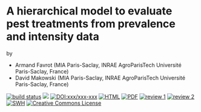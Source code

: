   # A hierarchical model to evaluate pest treatments from prevalence and intensity data

by 

- Armand Favrot (MIA Paris-Saclay, INRAE AgroParisTech Université Paris-Saclay, France)
- David Makowski (MIA Paris-Saclay, INRAE AgroParisTech Université Paris-Saclay, France)

[![build status](https://github.com/computorg/published-202312-favrot-hierarchical/workflows/build/badge.svg)](https://github.com/computorg/published-202312-favrot-hierarchical/)
[![](https://img.shields.io/github/last-commit/computorg/published-202312-favrot-hierarchical.svg)](https://github.com/computorg/published-202312-favrot-hierarchical/commits/main)
[![DOI:xxx/xxx-xxx](https://img.shields.io/badge/DOI-10.57750/6cgk-g727.svg)](https://doi.org/10.57750/6cgk-g727)
[![HTML](https://img.shields.io/badge/article-HTML-034E79)](https://computo.sfds.asso.fr/published-202312-favrot-hierarchical/)
[![PDF](https://img.shields.io/badge/article-PDF-034E79)](https://computo.sfds.asso.fr/published-202312-favrot-hierarchical/published-202312-favrot-hierarchical.pdf)
[![review 1](https://img.shields.io/badge/review-report%201-blue)](https://github.com/computorg/published-202312-favrot-hierarchical/issues/2)
[![review 2](https://img.shields.io/badge/review-report%201-blue)](https://github.com/computorg/published-202312-favrot-hierarchical/issues/3)
[![SWH](https://archive.softwareheritage.org/badge/origin/https://github.com/computorg/published-202312-favrot-hierarchical/)](https://archive.softwareheritage.org/browse/origin/?origin_url=https://github.com/computorg/published-202312-favrot-hierarchical)
[![Creative Commons License](https://i.creativecommons.org/l/by/4.0/80x15.png)](http://creativecommons.org/licenses/by/4.0/)

